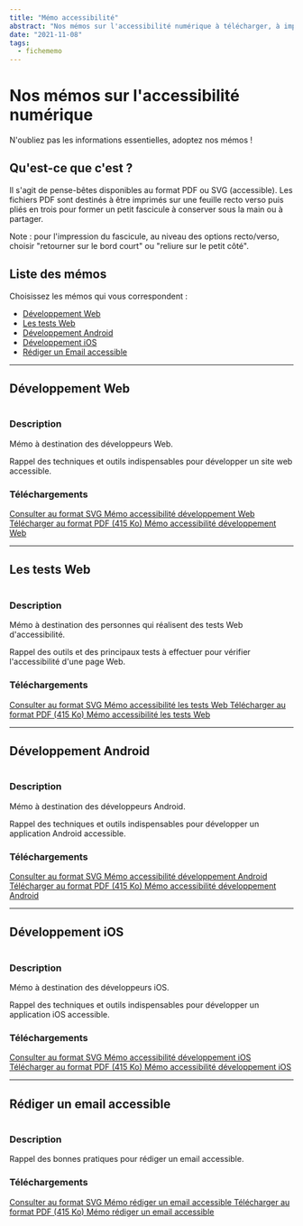 ```yaml
---
title: "Mémo accessibilité"
abstract: "Nos mémos sur l'accessibilité numérique à télécharger, à imprimer et à partager"
date: "2021-11-08"
tags:
  - fichememo    
---
```

# Nos mémos sur l'accessibilité numérique
N'oubliez pas les informations essentielles, adoptez nos mémos !

## Qu'est-ce que c'est ?
Il s'agit de pense-bêtes disponibles au format PDF ou SVG (accessible).
Les fichiers PDF sont destinés à être imprimés sur une feuille recto verso puis pliés en trois pour former un petit fascicule à conserver sous la main ou à partager.

Note : pour l'impression du fascicule, au niveau des options recto/verso, choisir "retourner sur le bord court" ou "reliure sur le petit côté".

## Liste des mémos

Choisissez les mémos qui vous correspondent :
- [Développement Web](./#developpement-web)
- [Les tests Web](./#les-tests-web)
- [Développement Android](./#developpement-android)
- [Développement iOS](./#developpement-ios)
- [Rédiger un Email accessible](./#rediger-un-email-accessible)

<hr>

## Développement Web

<div class="row">
  <div class="col-3">
    <p class="border-right">
      <img src="../images/memos/memo-dev-web.png" alt="">
    </p>
  </div>
  <div class="col-xl-9">  
    <h3>Description</h4>
    <p>Mémo à destination des développeurs Web.</p>
    <p>Rappel des techniques et outils indispensables pour développer un site web accessible.</p>        
    <h3>Téléchargements</h4>
    <p>    
      <a href="../../res/memos/dev-web/Memo-Web-Orange.svg" class="btn btn-secondary">
        Consulter au format SVG
        <span class="sr-only">Mémo accessibilité développement Web</span>
      </a>
      <a href="../../res/memos/dev-web/Memo-Web-Orange.pdf" class="btn btn-secondary">
        Télécharger au format PDF (415 Ko)
        <span class="sr-only">Mémo accessibilité développement Web</span>
      </a>
    </p>
  </div>
</div>

<hr>

## Les tests Web

<div class="row">
  <div class="col-3">
    <p class="border-right">
      <img src="../images/memos/memo-tests-web.png" alt="">
    </p>
  </div>
  <div class="col-xl-9">  
    <h3>Description</h4>
    <p>Mémo à destination des personnes qui réalisent des tests Web d'accessibilité.</p>
    <p>Rappel des outils et des principaux tests à effectuer pour vérifier l'accessibilité d'une page Web.</p>
    </p>        
    <h3>Téléchargements</h4>
    <p>    
      <a href="../../res/memos/tests-web/Memo-Tests-Web-Orange.svg" class="btn btn-secondary">
        Consulter au format SVG
        <span class="sr-only">Mémo accessibilité les tests Web</span>
      </a>
      <a href="../../res/memos/tests-web/Memo-Tests-Web-Orange.pdf" class="btn btn-secondary">
        Télécharger au format PDF (415 Ko)
        <span class="sr-only">Mémo accessibilité les tests Web</span>
      </a>
    </p>
  </div>
</div>

<hr>

## Développement Android

<div class="row">
  <div class="col-3">
    <p class="border-right">
      <img src="../images/memos/memo-android.png" alt="">
    </p>
  </div>
  <div class="col-xl-9">  
    <h3>Description</h4>
    <p>Mémo à destination des développeurs Android.</p>
    <p>Rappel des techniques et outils indispensables pour développer un application Android accessible.</p>
    <h3>Téléchargements</h4>
    <p>   
      <a href="../../res/memos/android/Memo-Android-Orange.svg" class="btn btn-secondary">
        Consulter au format SVG
        <span class="sr-only">Mémo accessibilité développement Android</span>
      </a>
      <a href="../../res/memos/android/Memo-Android-Orange.pdf" class="btn btn-secondary">
        Télécharger au format PDF (415 Ko)
        <span class="sr-only">Mémo accessibilité développement Android</span>
      </a>
    </p>
  </div>
</div>

<hr>

## Développement iOS

<div class="row">
  <div class="col-3">
    <p class="border-right">
      <img src="../images/memos/memo-ios.png" alt="">
    </p>
  </div>
  <div class="col-xl-9">  
    <h3>Description</h4>
    <p>Mémo à destination des développeurs iOS.<p>
    <p>Rappel des techniques et outils indispensables pour développer un application iOS accessible.</p>
    <h3>Téléchargements</h4>
    <p>    
      <a href="../../res/memos/ios/Memo-iOS-Orange.svg" class="btn btn-secondary">
        Consulter au format SVG
        <span class="sr-only">Mémo accessibilité développement iOS</span>
      </a>
      <a href="../../res/memos/ios/Memo-iOS-Orange.pdf" class="btn btn-secondary">
        Télécharger au format PDF (415 Ko)
        <span class="sr-only">Mémo accessibilité développement iOS</span>
      </a>
    </p>
  </div>
</div>

<hr>

## Rédiger un email accessible

<div class="row">
  <div class="col-3">
    <p class="border-right">
      <img src="../images/memos/memo-email.png" alt="">
    </p>
  </div>
  <div class="col-xl-9">  
    <h3>Description</h4>
    <p>Rappel des bonnes pratiques pour rédiger un email accessible.</p>
    <h3>Téléchargements</h4>
    <p>    
      <a href="../../res/memos/email/Memo-Email-Orange.svg" class="btn btn-secondary">
        Consulter au format SVG
        <span class="sr-only">Mémo rédiger un email accessible</span>
      </a>
      <a href="../../res/memos/email/Memo-Email-Orange.pdf" class="btn btn-secondary">
        Télécharger au format PDF (415 Ko)
        <span class="sr-only">Mémo rédiger un email accessible</span>
      </a>
    </p>
  </div>
</div>